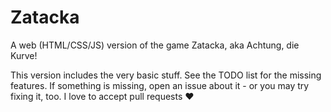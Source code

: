 # Zatacka
A web (HTML/CSS/JS) version of the game Zatacka, aka Achtung, die Kurve!

This version includes the very basic stuff.
See the TODO list for the missing features.
If something is missing, open an issue about it -
or you may try fixing it, too. I love to accept pull requests :heart:
